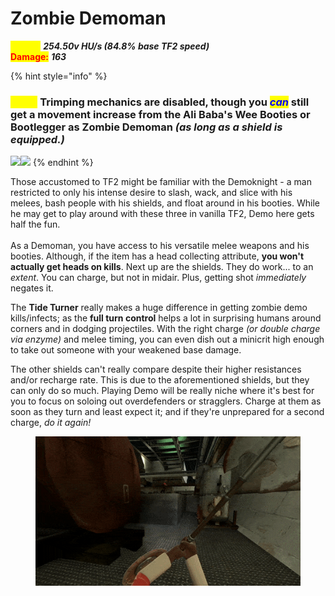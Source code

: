 # Zombie Demoman

<mark style="color:yellow;">**Speed:**</mark> _**254.50v HU/s (84.8% base TF2 speed)**_\
<mark style="color:red;">**Damage:**</mark> _**163**_

{% hint style="info" %}
### _<mark style="color:yellow;">**Note:**</mark>_ Trimping mechanics are disabled, though **you **_<mark style="color:blue;">**can**</mark>_** still get a movement increase** from the Ali Baba's Wee Booties or Bootlegger as Zombie Demoman _(as long as a shield is equipped.)_

![](../../.gitbook/assets/100px-Item\_icon\_Ali\_Baba's\_Wee\_Booties.png)![](../../.gitbook/assets/100px-Item\_icon\_Bootlegger.png)
{% endhint %}

Those accustomed to TF2 might be familiar with the Demoknight - a man restricted to only his intense desire to slash, wack, and slice with his melees, bash people with his shields, and float around in his booties. While he may get to play around with these three in vanilla TF2, Demo here gets half the fun.\
\
As a Demoman, you have access to his versatile melee weapons and his booties. Although, if the item has a head collecting attribute, **you won't actually get heads on kills**. Next up are the shields. They do work... to an _extent_. You can charge, but not in midair. Plus, getting shot _immediately_ negates it.&#x20;

The **Tide Turner** really makes a huge difference in getting zombie demo kills/infects; as the **full turn control** helps a lot in surprising humans around corners and in dodging projectiles. With the right charge _(or double charge via enzyme)_ and melee timing, you can even dish out a minicrit high enough to take out someone with your weakened base damage.

The other shields can't really compare despite their higher resistances and/or recharge rate. This is due to the aforementioned shields, but they can only do so much. Playing Demo will be really niche where it's best for you to focus on soloing out overdefenders or stragglers. Charge at them as soon as they turn and least expect it; and if they're unprepared for a second charge, _do it again!_

<figure><img src="../../.gitbook/assets/Demo Charge Reference.gif" alt=""><figcaption></figcaption></figure>
